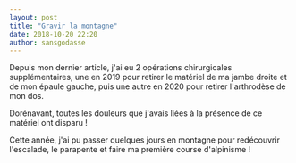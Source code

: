 ```yaml
---
layout: post
title: "Gravir la montagne"
date: 2018-10-20 22:20
author: sansgodasse
---
```


Depuis mon dernier article, j'ai eu 2 opérations chirurgicales supplémentaires, une en 2019 pour retirer le matériel de ma jambe droite et de mon épaule gauche, puis une autre en 2020 pour retirer l'arthrodèse de mon dos.

Dorénavant, toutes les douleurs que j'avais liées à la présence de ce matériel ont disparu !

Cette année, j'ai pu passer quelques jours en montagne pour redécouvrir l'escalade, le parapente et faire ma première course d'alpinisme !
